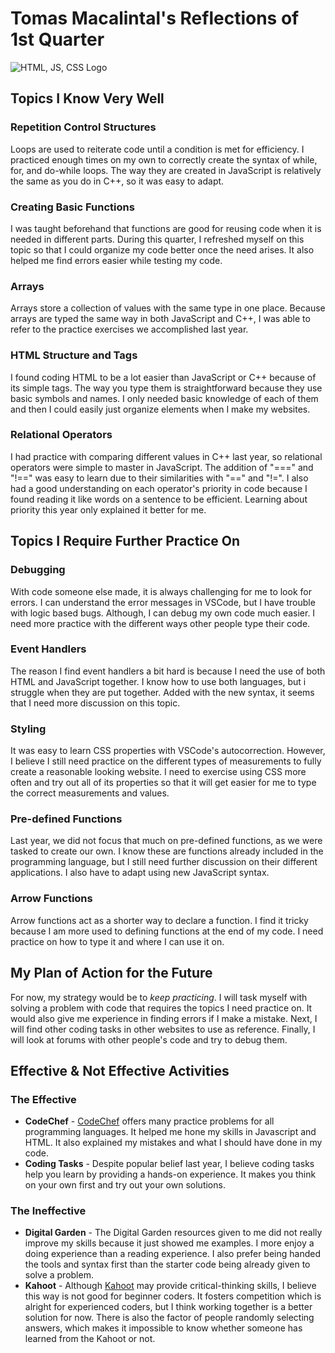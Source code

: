 # Tomas Macalintal's Reflections of 1st Quarter
![HTML, JS, CSS Logo](https://global.discourse-cdn.com/sitepoint/original/3X/b/5/b59a78e2ed76c705f3c0dcb300f3f222aefdcd99.png)

## Topics I Know Very Well

### Repetition Control Structures
Loops are used to reiterate code until a condition is met for efficiency. I practiced enough times on my own to correctly create the syntax of while, for, and do-while loops. The way they are created in JavaScript is relatively the same as you do in C++, so it was easy to adapt.
### Creating Basic Functions
I was taught beforehand that functions are good for reusing code when it is needed in different parts. During this quarter, I refreshed myself on this topic so that I could organize my code better once the need arises. It also helped me find errors easier while testing my code.
### Arrays
Arrays store a collection of values with the same type in one place. Because arrays are typed the same way in both JavaScript and C++, I was able to refer to the practice exercises we accomplished last year.
### HTML Structure and Tags
I found coding HTML to be a lot easier than JavaScript or C++ because of its simple tags. The way you type them is straightforward because they use basic symbols and names. I only needed basic knowledge of each of them and then I could easily just organize elements when I make my websites.
### Relational Operators
I had practice with comparing different values in C++ last year, so relational operators were simple to master in JavaScript. The addition of "===" and "!==" was easy to learn due to their similarities with "==" and "!=". I also had a good understanding on each operator's priority in code because I found reading it like words on a sentence to be efficient. Learning about priority this year only explained it better for me.

## Topics I Require Further Practice On

### Debugging
With code someone else made, it is always challenging for me to look for errors. I can understand the error messages in VSCode, but I have trouble with logic based bugs. Although, I can debug my own code much easier. I need more practice with the different ways other people type their code.
### Event Handlers
The reason I find event handlers a bit hard is because I need the use of both HTML and JavaScript together. I know how to use both languages, but i struggle when they are put together. Added with the new syntax, it seems that I need more discussion on this topic.
### Styling
It was easy to learn CSS properties with VSCode's autocorrection. However, I believe I still need practice on the different types of measurements to fully create a reasonable looking website. I need to exercise using CSS more often and try out all of its properties so that it will get easier for me to type the correct measurements and values.
### Pre-defined Functions
Last year, we did not focus that much on pre-defined functions, as we were tasked to create our own. I know these are functions already included in the programming language, but I still need further discussion on their different applications. I also have to adapt using new JavaScript syntax.
### Arrow Functions
Arrow functions act as a shorter way to declare a function. I find it tricky because I am more used to defining functions at the end of my code. I need practice on how to type it and where I can use it on.


## My Plan of Action for the Future
For now, my strategy would be to *keep practicing*. I will task myself with solving a problem with code that requires the topics I need practice on. It would also give me experience in finding errors if I make a mistake. Next, I will find other coding tasks in other websites to use as reference. Finally, I will look at forums with other people's code and try to debug them.

## Effective & Not Effective Activities

### The Effective
* **CodeChef** - [CodeChef](https://www.codechef.com) offers many practice problems for all programming languages. It helped me hone my skills in Javascript and HTML. It also explained my mistakes and what I should have done in my code.
* **Coding Tasks** - Despite popular belief last year, I believe coding tasks help you learn by providing a hands-on experience. It makes you think on your own first and try out your own solutions. 

### The Ineffective
* **Digital Garden** - The Digital Garden resources given to me did not really improve my skills because it just showed me examples. I more enjoy a doing experience than a reading experience. I also prefer being handed the tools and syntax first than the starter code being already given to solve a problem. 
* **Kahoot** - Although [Kahoot](https://kahoot.com) may provide critical-thinking skills, I believe this way is not good for beginner coders. It fosters competition which is alright for experienced coders, but I think working together is a better solution for now. There is also the factor of people randomly selecting answers, which makes it impossible to know whether someone has learned from the Kahoot or not.